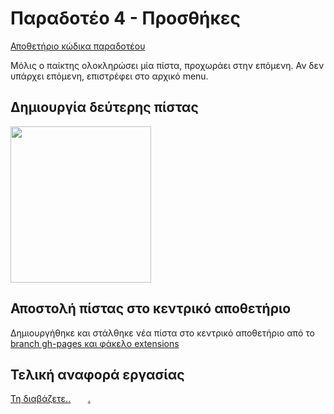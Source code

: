 # Παραδοτέο 4 - Προσθήκες

[Αποθετήριο κώδικα παραδοτέου](https://github.com/p15zerv/pacman/tree/Deliverable4)

Μόλις ο παίκτης ολοκληρώσει μία πίστα, προχωράει στην επόμενη. Αν δεν υπάρχει επόμενη, επιστρέφει στο αρχικό menu.

## Δημιουργία δεύτερης πίστας
<img src="https://user-images.githubusercontent.com/22644005/35177425-f8e82670-fd87-11e7-8870-4089d8bdf487.PNG" alt="" width="225" height="250">

## Αποστολή πίστας στο κεντρικό αποθετήριο

Δημιουργήθηκε και στάλθηκε νέα πίστα στο κεντρικό αποθετήριο από το [branch gh-pages και φάκελο extensions](https://github.com/p15zerv/pacman/tree/gh-pages/extensions)


## Τελική αναφορά εργασίας

[Τη διαβάζετε..](https://github.com/p15zerv/MM-Report)&nbsp; &nbsp; &nbsp; &nbsp;[.](https://media.giphy.com/media/6uGhT1O4sxpi8/giphy.gif)
